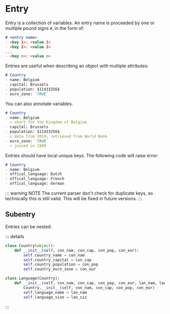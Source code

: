 # Entry

Entry is a collection of variables.
An entry name is proceeded by one or multiple pound signs `#`, in the form of:

```markdown
# <entry name>
- <key 1>: <value 1>
- <key 2>: <value 2>
...
- <key n>: <value n>
```

Entries are useful when describing an object with multiple attributes:

```markdown
# Country
- name: Belgium
- capital: Brussels
- population: $11433256$
- euro_zone: `TRUE`
```

<EditorLite item="entry1" />

You can also annotate variables.
```markdown
# Country
- name: Belgium
  > short for the Kingdom of Belgium
- capital: Brussels
- population: $11433256$
  > data from 2019; retrieved from World Bank
- euro_zone: `TRUE`
  > joined in 1999
```

<EditorLite item="entry2" />

Entries should have local unique keys.
The following code will raise error:
```markdown
# Country
- name: Belgium
- offical_language: Dutch
- offical_language: French
- offical_language: German
```
::: warning NOTE
The current parser don't check for duplicate keys, so technically this is still valid.
This will be fixed in future versions.
:::

## Subentry

Entries can be nested.


::: details
```python
class Country(object):
    def __init__(self, con_nam, con_cap, con_pop, con_eur):
        self.country_name = con_nam
        self.country_capital = con_cap
        self.country_population = con_pop
        self.country_euro_zone = con_eur

class Language(Country):
    def __init__(self, con_nam, con_cap, con_pop, con_eur, lan_nam, lan_siz):
        Country.__init__(self, con_nam, con_cap, con_pop, con_eur)
        self.language_name = lan_nam
        self.language_size = lan_siz
```
:::
